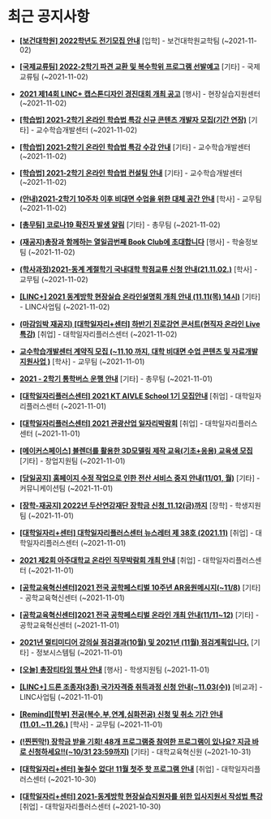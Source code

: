 # 최근 공지사항

* **[[보건대학원] 2022학년도 전기모집 안내](http://ajou.ac.kr/kr/ajou/notice.do?mode=view&amp;articleNo=114536&amp;article.offset=0&amp;articleLimit=30)**
 [입학] - 보건대학원교학팀 (~2021-11-02)

* **[[국제교류팀] 2022-2학기 파견 교환 및 복수학위 프로그램 선발예고](http://ajou.ac.kr/kr/ajou/notice.do?mode=view&amp;articleNo=114524&amp;article.offset=0&amp;articleLimit=30)**
 [기타] - 국제교류팀 (~2021-11-02)

* **[2021 제14회 LINC+ 캡스톤디자인 경진대회 개최 공고](http://ajou.ac.kr/kr/ajou/notice.do?mode=view&amp;articleNo=114522&amp;article.offset=0&amp;articleLimit=30)**
 [행사] - 현장실습지원센터 (~2021-11-02)

* **[[학습법] 2021-2학기 온라인 학습법 특강 신규 콘텐츠 개발자 모집(기간 연장)](http://ajou.ac.kr/kr/ajou/notice.do?mode=view&amp;articleNo=114521&amp;article.offset=0&amp;articleLimit=30)**
 [기타] - 교수학습개발센터 (~2021-11-02)

* **[[학습법] 2021-2학기 온라인 학습법 특강 수강 안내](http://ajou.ac.kr/kr/ajou/notice.do?mode=view&amp;articleNo=114520&amp;article.offset=0&amp;articleLimit=30)**
 [기타] - 교수학습개발센터 (~2021-11-02)

* **[[학습법] 2021-2학기 온라인 학습법 컨설팅 안내](http://ajou.ac.kr/kr/ajou/notice.do?mode=view&amp;articleNo=114518&amp;article.offset=0&amp;articleLimit=30)**
 [기타] - 교수학습개발센터 (~2021-11-02)

* **[(안내)2021-2학기 10주차 이후 비대면 수업을 위한 대체 공간 안내](http://ajou.ac.kr/kr/ajou/notice.do?mode=view&amp;articleNo=114515&amp;article.offset=0&amp;articleLimit=30)**
 [학사] - 교무팀 (~2021-11-02)

* **[[총무팀] 코로나19 확진자 발생 알림](http://ajou.ac.kr/kr/ajou/notice.do?mode=view&amp;articleNo=114510&amp;article.offset=0&amp;articleLimit=30)**
 [기타] - 총무팀 (~2021-11-02)

* **[(재공지)총장과 함께하는 열일곱번째 Book Club에 초대합니다](http://ajou.ac.kr/kr/ajou/notice.do?mode=view&amp;articleNo=114508&amp;article.offset=0&amp;articleLimit=30)**
 [행사] - 학술정보팀 (~2021-11-02)

* **[(학사과정)2021-동계 계절학기 국내대학 학점교류 신청 안내(21.11.02.)](http://ajou.ac.kr/kr/ajou/notice.do?mode=view&amp;articleNo=114504&amp;article.offset=0&amp;articleLimit=30)**
 [학사] - 교무팀 (~2021-11-02)

* **[[LINC+] 2021 동계방학 현장실습 온라인설명회 개최 안내 (11.11(목) 14시)](http://ajou.ac.kr/kr/ajou/notice.do?mode=view&amp;articleNo=114503&amp;article.offset=0&amp;articleLimit=30)**
 [기타] - LINC사업팀 (~2021-11-02)

* **[(마감임박 재공지) [대학일자리+센터] 하반기 진로강연 콘서트(현직자 온라인 Live특강)](http://ajou.ac.kr/kr/ajou/notice.do?mode=view&amp;articleNo=114502&amp;article.offset=0&amp;articleLimit=30)**
 [취업] - 대학일자리플러스센터 (~2021-11-02)

* **[교수학습개발센터 계약직 모집 (~11.10 까지, 대학 비대면 수업 콘텐츠 및 자료개발 지원사업 )](http://ajou.ac.kr/kr/ajou/notice.do?mode=view&amp;articleNo=114488&amp;article.offset=0&amp;articleLimit=30)**
 [학사] - 교무팀 (~2021-11-01)

* **[2021 - 2학기 통학버스 운행 안내](http://ajou.ac.kr/kr/ajou/notice.do?mode=view&amp;articleNo=114484&amp;article.offset=0&amp;articleLimit=30)**
 [기타] - 총무팀 (~2021-11-01)

* **[[대학일자리플러스센터] 2021 KT AIVLE School 1기 모집안내](http://ajou.ac.kr/kr/ajou/notice.do?mode=view&amp;articleNo=114477&amp;article.offset=0&amp;articleLimit=30)**
 [취업] - 대학일자리플러스센터 (~2021-11-01)

* **[[대학일자리플러스센터] 2021 관광산업 일자리박람회](http://ajou.ac.kr/kr/ajou/notice.do?mode=view&amp;articleNo=114474&amp;article.offset=0&amp;articleLimit=30)**
 [취업] - 대학일자리플러스센터 (~2021-11-01)

* **[[메이커스페이스] 블렌더를 활용한 3D모델링 제작 교육(기초+응용) 교육생 모집](http://ajou.ac.kr/kr/ajou/notice.do?mode=view&amp;articleNo=114469&amp;article.offset=0&amp;articleLimit=30)**
 [기타] - 창업지원팀 (~2021-11-01)

* **[[당일공지] 홈페이지 수정 작업으로 인한 전산 서비스 중지 안내(11/01, 월)](http://ajou.ac.kr/kr/ajou/notice.do?mode=view&amp;articleNo=114465&amp;article.offset=0&amp;articleLimit=30)**
 [기타] - 커뮤니케이션팀 (~2021-11-01)

* **[[장학-재공지] 2022년 두산연강재단 장학금 신청_11.12(금)까지](http://ajou.ac.kr/kr/ajou/notice.do?mode=view&amp;articleNo=114464&amp;article.offset=0&amp;articleLimit=30)**
 [장학] - 학생지원팀 (~2021-11-01)

* **[[대학일자리+센터] 대학일자리플러스센터 뉴스레터 제 38호 (2021.11)](http://ajou.ac.kr/kr/ajou/notice.do?mode=view&amp;articleNo=114456&amp;article.offset=0&amp;articleLimit=30)**
 [취업] - 대학일자리플러스센터 (~2021-11-01)

* **[2021 제2회 아주대학교 온라인 직무박람회 개최 안내](http://ajou.ac.kr/kr/ajou/notice.do?mode=view&amp;articleNo=114453&amp;article.offset=0&amp;articleLimit=30)**
 [취업] - 대학일자리플러스센터 (~2021-11-01)

* **[[공학교육혁신센터]2021 전국 공학페스티벌 10주년 AR응원메시지(~11/8)](http://ajou.ac.kr/kr/ajou/notice.do?mode=view&amp;articleNo=114448&amp;article.offset=0&amp;articleLimit=30)**
 [기타] - 공학교육혁신센터 (~2021-11-01)

* **[[공학교육혁신센터]2021 전국 공학페스티벌 온라인 개최 안내(11/11~12)](http://ajou.ac.kr/kr/ajou/notice.do?mode=view&amp;articleNo=114443&amp;article.offset=0&amp;articleLimit=30)**
 [기타] - 공학교육혁신센터 (~2021-11-01)

* **[2021년 멀티미디어 강의실 점검결과(10월) 및 2021년 (11월) 점검계획입니다.](http://ajou.ac.kr/kr/ajou/notice.do?mode=view&amp;articleNo=114442&amp;article.offset=0&amp;articleLimit=30)**
 [기타] - 정보시스템팀 (~2021-11-01)

* **[[오늘] 총장티타임 행사 안내](http://ajou.ac.kr/kr/ajou/notice.do?mode=view&amp;articleNo=114441&amp;article.offset=0&amp;articleLimit=30)**
 [행사] - 학생지원팀 (~2021-11-01)

* **[[LINC+] 드론 조종자(3종) 국가자격증 취득과정 신청 안내(~11.03(수))](http://ajou.ac.kr/kr/ajou/notice.do?mode=view&amp;articleNo=114439&amp;article.offset=0&amp;articleLimit=30)**
 [비교과] - LINC사업팀 (~2021-11-01)

* **[[Remind][학부] 전공(복수,부,연계,심화전공) 신청 및 취소 기간 안내 (11.01.~11.26.)](http://ajou.ac.kr/kr/ajou/notice.do?mode=view&amp;articleNo=114438&amp;article.offset=0&amp;articleLimit=30)**
 [학사] - 교무팀 (~2021-11-01)

* **[(!찐찐막!) 장학금 받을 기회! 48개 프로그램중 참여한 프로그램이 있나요? 지금 바로 신청하세요!!(~10/31 23:59까지)](http://ajou.ac.kr/kr/ajou/notice.do?mode=view&amp;articleNo=114422&amp;article.offset=0&amp;articleLimit=30)**
 [기타] - 대학교육혁신원 (~2021-10-31)

* **[[대학일자리+센터] 놓칠수 없다! 11월 첫주 핫 프로그램 안내](http://ajou.ac.kr/kr/ajou/notice.do?mode=view&amp;articleNo=114414&amp;article.offset=0&amp;articleLimit=30)**
 [취업] - 대학일자리플러스센터 (~2021-10-30)

* **[[대학일자리+센터] 2021-동계방학 현장실습지원자를 위한 입사지원서 작성법 특강](http://ajou.ac.kr/kr/ajou/notice.do?mode=view&amp;articleNo=114413&amp;article.offset=0&amp;articleLimit=30)**
 [취업] - 대학일자리플러스센터 (~2021-10-30)
